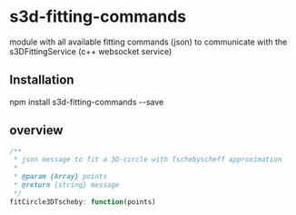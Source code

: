 # s3d-fitting-commands
module with all available fitting commands (json) to communicate with the s3DFittingService (c++ websocket service)

## Installation

  npm install s3d-fitting-commands --save

## overview

```js
/**
 * json message to fit a 3D-circle with Tschebyscheff approximation
 *
 * @param {Array} points
 * @return {string} message
 */
fitCircle3DTscheby: function(points)
```
